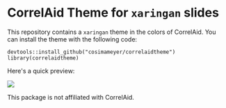 # CorrelAid Theme for `xaringan` slides

This repository contains a `xaringan` theme in the colors of CorrelAid. You can install the theme with the following code:

```
devtools::install_github("cosimameyer/correlaidtheme")
library(correlaidtheme)
```

Here's a quick preview:

![](https://cosimameyer.rbind.io/media/correlaidtheme.gif)

This package is not affiliated with CorrelAid.

